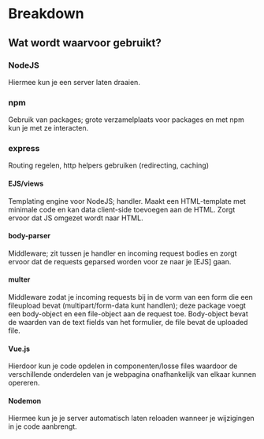 # Breakdown
## Wat wordt waarvoor gebruikt?

### NodeJS
Hiermee kun je een server laten draaien.

### npm
Gebruik van packages; grote verzamelplaats voor packages en met npm kun je met ze interacten.

### express
Routing regelen, http helpers gebruiken (redirecting, caching)

#### EJS/views
Templating engine voor NodeJS; handler. Maakt een HTML-template met minimale code en kan data client-side toevoegen aan de HTML. Zorgt ervoor dat JS omgezet wordt naar HTML.

#### body-parser
Middleware; zit tussen je handler en incoming request bodies en zorgt ervoor dat de requests geparsed worden voor ze naar je [EJS] gaan.

#### multer
Middleware zodat je incoming requests bij in de vorm van een form die een fileupload bevat (multipart/form-data kunt handlen); deze package voegt een body-object en een file-object aan de request toe. Body-object bevat de waarden van de text fields van het formulier, de file bevat de uploaded file.

#### Vue.js
Hierdoor kun je code opdelen in componenten/losse files waardoor de verschillende onderdelen van je webpagina onafhankelijk van elkaar kunnen opereren.

#### Nodemon
Hiermee kun je je server automatisch laten reloaden wanneer je wijzigingen in je code aanbrengt.
